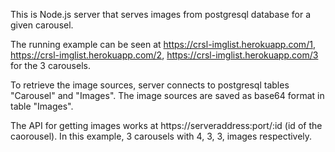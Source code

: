 
This is Node.js server that serves images from postgresql database for a given carousel. 

The running example can be seen at  https://crsl-imglist.herokuapp.com/1, 
                                    https://crsl-imglist.herokuapp.com/2,
                                    https://crsl-imglist.herokuapp.com/3
for the 3 carousels. 

To retrieve the image sources, server connects to postgresql tables "Carousel" and "Images". 
The image sources are saved as base64 format in table "Images".

The API for getting images works at https://serveraddress:port/:id (id of the caorousel). In this example, 3 carousels with 4, 3, 3, images
respectively. 

